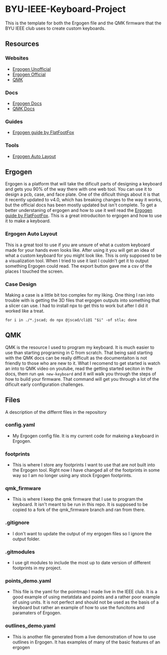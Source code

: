# BYU-IEEE-Keyboard-Project
This is the template for both the Ergogen file and the QMK firmware that the BYU IEEE club uses to create custom keyboards.

## Resources
### Websites
 - [Ergogen Unofficial](https://ergogen.cache.works/)
 - [Ergogen Official](https://ergogen.xyz/)
 - [QMK](https://qmk.fm/)
### Docs
 - [Ergogen Docs](https://docs.ergogen.xyz/)
 - [QMK Docs](https://docs.qmk.fm/#/)
### Guides
 - [Ergogen guide by FlatFootFox](https://flatfootfox.com/ergogen-introduction/)
### Tools
 - [Ergogen Auto Layout](https://pashutk.com/ergopad/)
 ## Ergogen
Ergogen is a platform that will take the dificult parts of designing a keyboard and gets you 90% of the way there with one web tool. You can use it to design a pcb, case, and face plate. One of the dificult things about it is that it recently updated to v4.0, which has breaking changes to the way it works, but the official docs has been mostly updated but isn't complete. To get a better understaning of ergogen and how to use it well read the [Ergogen guide by FlatFootFox](https://flatfootfox.com/ergogen-introduction/). This is a great introduciton to ergogen and how to use it to make a keyboard.
### Ergogen Auto Layout
This is a great tool to use if you are unsure of what a custom keyboard made for your hands even looks like. After using it you will get an idea of what a custom keyboard for you might look like. This is only supposed to be a visualization tool. When I tried to use it last I couldn't get it to output something Ergogen could read. The export button gave me a csv of the places I touched the screen.
### Case Design
Making a case is a little bit too complex for my liking. One thing I ran into trouble with is getting the 3D files that ergogen outputs into something that a slicer can use. I had to install npx to get this to work but after I did it worked like a treat.

`for i in ./*.jscad; do npx @jscad/cli@1 "$i" -of stla; done`

## QMK
QMK is the resource I used to program my keyboard. It is much easier to use than starting programing in C from scratch. That being said starting with the QMK docs can be really difficult as the documentaiton is not friendly to those who are new to it. What I recomend to get started is watch an into to QMK video on youtube, read the getting started seciton in the docs, them run `qmk new-keyboard` and it will walk you through the steps of how to build your firmware. That command will get you through a lot of the dificult early configuration challenges.
## Files
A description of the differnt files in the repository
### config.yaml
 - My Ergogen config file. It is my current code for makeing a keyboard in Ergogen.
### footprints
 - This is where I store any footprints I want to use that are not built into the Ergogen tool. Right now I have changed all of the footprints in some way so I am no longer using any stock Ergogen footprints.
### qmk_firmware
 - This is where I keep the qmk firmware that I use to program the keyboard. It isn't meant to be run in this repo. It is supposed to be copied to a fork of the qmk_firmware branch and ran from there.
### .gitignore
 - I don't want to update the output of my ergogen files so I ignore the output folder.
### .gitmodules
 - I use git modules to include the most up to date version of different footprints in my project.
### points_demo.yaml
 - This file is the yaml for the pointmap I made live in the IEEE club. It is a good example of using metatdata and points and a rather poor example of using units. It is not perfect and should not be used as the basis of a keyboard but rather an example of how to use the funcitons and paramaters of Ergogen.
### outlines_demo.yaml
 - This is another file generated from a live demonstration of how to use outlines in Ergogen. It has examples of many of the basic features of an ergogen 
